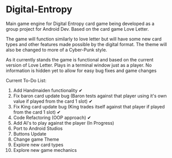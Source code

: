 # Digital-Entropy
Main game engine for Digital Entropy card game being developed as a group project for Android Dev. 
Based on the card game Love Letter.

The game will function similarly to love letter but will have some new card types and other features made possible by the
digital format. The theme will also be changed to more of a Cyber-Punk style.

As it currently stands the game is functional and based on the current version of Love Letter. Plays in a terminal window just as a player. No information is hidden yet to allow for easy bug fixes and game changes

Current To-Do List:
1) Add Handmaiden functionality  ✔
2) Fix baron card update bug (Baron tests against that player using it's own value if played from the card 1 slot)  ✔
3) Fix King card update bug (King trades itself against that player if played from the card 1 slot)  ✔
4) Code Refactoring (OOP approach) ✔
5) Add AI's to play against the player (In Progress)
6) Port to Android Studios
7) Buttons Update
8) Change game Theme
9) Explore new card types
10) Explore new game mechanics

